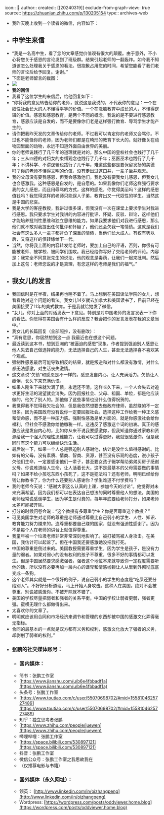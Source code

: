 icon:: 💾
author:: 
created:: [[20240319]]
exclude-from-graph-view:: true
source:: https://zhuanlan.zhihu.com/p/130205154
type:: archives-web

- 我昨天晚上收到一个读者的微信，内容如下：
- ## **中学生来信**
- “我是一名高中生，看了您的文章感觉价值观有很大的颠覆。由于意外，不小心将您关于感恩的言论发到了班级群。结果引起老师的一翻轰炸。如今我不知道该怎么处理我关于感恩的看法。很抱歉占用您的时间，希望您能看了我们老师的言论后给予回复。谢谢。”
- 下面是老师留言的截图：
- ![](assets/2024/v2-4193ff90298df9a0077fba22e4548bfc_b.jpg)
- **我的回信**
- 我看了这位学生的来信后，给他回复如下：
- “你将我的意见转告给你的老师，就说这是我说的，不代表你的意见：一个在奴性社会长大的人不懂得平等的价值。一个在洗脑教育中成长的人，不懂得逻辑的价值。感恩和感恩教育，是两个不同的概念，我说的是不要进行感恩教育，感恩应该是自发的，而不是要像你们老是这样强行教育、辱骂学生才能产生的。
- 请你把我昨天发的文章传给你的老师。不过我可以肯定你的老师又会骂你。不过也不能怪你的老师，因为老师们都是在畸形的教育下长大的。就好像关在动物园里面的动物，永远不知道外面自由世界的美丽。
- 你的老师说践行了几千年的道理就是对的，那么中国的皇权社会也践行了几千年；三从四德的对妇女的束缚观念也践行了几千年；巫医巫术也践行了几千年；不讲科学、不讲逻辑也践行了几千年，难道这些都是要保留发扬的美德吗？你的老师不懂得文明的价值，没有走出过这口井，一辈子坐井观天。
- 我的父母没有要我感恩，但我会感激他们。我也没有要我女儿感恩，但我女儿也会感激我。这种感恩是自发的，是自愿的。如果我像你们老师这样强行要求我的女儿感恩，而且用辱骂的方式，这样的感恩，你觉得美丽吗？这样的感恩值钱吗？我觉得这样的老师只能误人子弟，教育出又一代奴性的学生。当然这是中国的悲哀。
- 我是大学的客座教授，我讲过很多课，但我没有一次在课堂上要求学生对我进行感恩。我只要求学生对我讲的内容进行批评、怀疑、反驳、辩论，这样他们才能培养批判性思维和独立思维的能力。如果我要求他们对我进行感恩，那么他们就不敢对我提出任何批评和怀疑了，他们还会欠我一笔情债。这就是我们社会有这么多人一辈子都背负了深重的情债，当他们长大成人，有权有势以后，又将这样的债转嫁给下一代。
- 当然，你将我上面的内容转发给老师时，要加上自己的评语，否则，你很有可能被老师、被学校、被同学们围攻。我已经给你写好了交给老师的评论。内容是：我完全不同意张先生的说法，他的观念是毒药，让我们一起来批判。然后加上这句：老师您说的才是真理，有您这样的老师是我们的福气。”
- ## **我女儿的发言**
- 我回信时是在半夜，结果再也睡不着了。马上想到在美国读法学院的女儿，想看看她对这个问题的看法。我女儿14岁就去加拿大和美国读书了，目前已经在美国接受了11年的美式教育。于是我就给她发了微信。
- “女儿，你对上面的对话发表一下意见。特别是对中国老师的发言发表一下你的看法。你觉得在美国会有什么样的反应？我会把你的发言发表在我的文章当中。”
- 我女儿的长篇回复（全部照抄，没有删改）：
- “真有意思，你居然想到这一点 我最近也在想这个问题。
- 最近读到这本书，想到亚洲的“被逼迫的感恩”现象。作者提到强迫别人感恩让他人失去自己做选择的能力，无法选择自己的人生，甚至无法选择喜不喜欢某个观点。
- 强制性感恩最后可能导致相反的结果，就是叛逆和对什么都没有激情，对什么都无法感激，对生活丧失激情。
- 这文章说“欠债”和感恩是不一样的。感恩发自内心，让人充满活力。欠债让人疲倦，长久下来充满仇恨。
- 如果人刚生下来就欠满了债，永远还不清，这样长久下来，一个人会失去对追求更好生活的渴望就会消失。因为回报社会、父母、祖国、单位，都是他应该做的，他欠了别人的。那他做了这些事情也没什么值得祝贺的。
- 我觉得我不觉得我欠社会的，但是我依然想要去做政府律师，虽然赚的不一定很多。因为美国政府没有说你一定要回报社会。选择这种工作给我一种正义感和使命感，而不是一种压力感。强制性感激是单方面的，就是你感激社会给你福利，但社会不感激你给他缴税一样。这违反了感激这个词的初衷。真正的感激应该是发自内心的，比如你从来不说我要感激你，但我知道你通过家教和资源给我一个强大的理性思维能力，让我可以过得更好，我就很感激你。但是我同时有这个能力可以继续快乐生活。
- 最后说一下，如果一个人总是强迫别人感谢他，估计是没什么值得感谢的。比如有的父母，没有素质、情商、智商、资源，甚至没有乐观的态度，说小孩子欠他们生命，一定要感谢他们一辈子，甚至要女孩子辍学帮助弟弟买房子感谢父母。你说难道给人生命，让人活着长大，这不是最基本的父母需要做的事情吗？如果不给小孩吃东西小孩死了，这不是犯法吗？还有老师，明明已经给你钱让你教书了，你为什么还要别人感谢你？学生难道不付学费吗？
- 我的老师今天说：“感谢大家这么认真的上课，参加今天的讨论”。他觉得对未来充满希望，因为我们都可以在表达自己想法的同时尊重他人的想法。美国的老师经常说感谢学生，因为学生是付费的，每年年底要给老师打分，如果老师太差可能被开除。
- 打分的时候问卷会说：“这个教授有多尊重学生？你是否尊重这个教授？”
- 可见美国学生对老师的尊重是老师通过尊重比自己弱小的学生、人性、知识、教育能力努力赚来的。连尊重都要自己赚的国家，就没有强迫性感谢了。因为不是每个人在老师的讲台上就值得尊重。
- 我童年被一个垃圾老师非常非常深刻地影响了。被打被骂被人身攻击。在美国，我估计可以起诉了。但在中国我还要感激她没把我打死。
- 中国的尊重是倒过来的。美国教授需要尊重学生，因为学生是孩子，是没有力量的弱者。如果对弱小的没有权利的孩子不尊重，很多不好的事情都可以发生。但是中国居然要求感激强者。强者这个地位本来就导致你一定程度需要听他的话，所以没有必要再加一层内心的谦卑和情感枷锁让人从里到外彻彻底底变成一条狗。
- 这个老师其实就是一个很好的例子，说自己弱小的学生的态度是“吃屎还要分给别人”。不好好分析道理，马上开始人身攻击。这种人在美国，绝对不会被尊重，别说被感激你。不被开除就不错了。
- 美国的学校尽量把弱者和强者的关系平衡，中国的学校让弱者更弱，强者更强。蛮横无理什么都做得出来。
- 太喜欢你的文章了。
- 明明就应该用合同和市场经济来调节和管理的东西却被中国的感激文化弄得毫无指标。
- 合同的最基本的一点就是双方都有义务和权利，感激文化放大了强者的义务，却剥削了弱者的权利。”
- ### 张鹏的社交媒体账号：
  - ### 国内媒体：
  - 简书：张鹏工作室
  - [https://www.jianshu.com/u/b6e4fbbadf1a](https://www.jianshu.com/u/b6e4fbbadf1a)
  - 头条号：张鹏工作室
  - [https://www.toutiao.com/c/user/55070698702/#mid=1558104625727489](https://www.toutiao.com/c/user/55070698702/#mid=1558104625727489)
  - 知乎：独立思考者张鹏
  - [https://www.zhihu.com/people/juewen](https://www.zhihu.com/people/juewen)
  - 哔哩哔哩：张鹏工作室
  - [https://space.bilibili.com/530897121](https://space.bilibili.com/530897121)
  - 抖音：张鹏工作室
  - 微信公众号：张鹏工作室之我思故我在
  - （仅推荐电影与书籍）
  - ### 国外媒体（永久网址）：
  - 领英： [http://www.linkedin.com/in/oizhangpeng](http://www.linkedin.com/in/oizhangpeng)
  - Wordpress: [https://wordpress.com/posts/oddviewer.home.blog](https://wordpress.com/posts/oddviewer.home.blog)